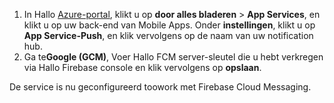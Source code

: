 
1. In Hallo [Azure-portal](https://portal.azure.com/), klikt u op **door alles bladeren** > **App Services**, en klikt u op uw back-end van Mobile Apps. Onder **instellingen**, klikt u op **App Service-Push**, en klik vervolgens op de naam van uw notification hub.
2. Ga te**Google (GCM)**, Voer Hallo FCM server-sleutel die u hebt verkregen via Hallo Firebase console en klik vervolgens op **opslaan**.

De service is nu geconfigureerd toowork met Firebase Cloud Messaging.

<!-- URLs. -->

<!-- images -->
